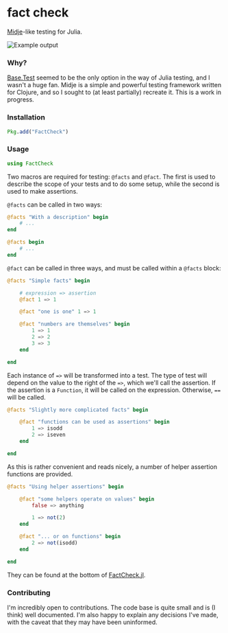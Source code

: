# fact check

[Midje](https://github.com/marick/Midje)-like testing for Julia.

![Example output](http://img594.imageshack.us/img594/8189/screenshot20130329at222.png)

### Why?

[Base.Test](https://github.com/JuliaLang/julia/blob/master/base/test.jl)
seemed to be the only option in the way of Julia testing, and I wasn't a
huge fan. Midje is a simple and powerful testing framework written for
Clojure, and so I sought to (at least partially) recreate it. This is a
work in progress.

### Installation

```jl
Pkg.add("FactCheck")
```

### Usage

```jl
using FactCheck
```

Two macros are required for testing: `@facts` and `@fact`. The first is
used to describe the scope of your tests and to do some setup, while the
second is used to make assertions.

`@facts` can be called in two ways:

```jl
@facts "With a description" begin
    # ...
end

@facts begin
    # ...
end
```

`@fact` can be called in three ways, and must be called within a
`@facts` block:

```jl
@facts "Simple facts" begin

    # expression => assertion
    @fact 1 => 1

    @fact "one is one" 1 => 1

    @fact "numbers are themselves" begin
        1 => 1
        2 => 2
        3 => 3
    end

end
```

Each instance of `=>` will be transformed into a test. The type of test
will depend on the value to the right of the `=>`, which we'll call the
assertion. If the assertion is a `Function`, it will be called on the
expression. Otherwise, `==` will be called.

```jl
@facts "Slightly more complicated facts" begin

    @fact "functions can be used as assertions" begin
        1 => isodd
        2 => iseven
    end

end
```

As this is rather convenient and reads nicely, a number of helper
assertion functions are provided.

```jl
@facts "Using helper assertions" begin

    @fact "some helpers operate on values" begin
        false => anything

        1 => not(2)
    end

    @fact "... or on functions" begin
        2 => not(isodd)
    end

end
```

They can be found at the bottom of [FactCheck.jl](https://github.com/zachallaun/FactCheck.jl/blob/master/src/FactCheck.jl).

### Contributing

I'm incredibly open to contributions. The code base is quite small and
is (I think) well documented. I'm also happy to explain any decisions
I've made, with the caveat that they may have been uninformed.
